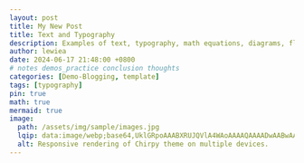 ```yaml
---
layout: post
title: My New Post
title: Text and Typography
description: Examples of text, typography, math equations, diagrams, flowcharts, pictures, videos, and more.
author: lewiea
date: 2024-06-17 21:48:00 +0800
# notes demos_practice conclusion thoughts
categories: [Demo-Blogging, template]
tags: [typography]
pin: true
math: true
mermaid: true
image:
  path: /assets/img/sample/images.jpg
  lqip: data:image/webp;base64,UklGRpoAAABXRUJQVlA4WAoAAAAQAAAADwAABwAAQUxQSDIAAAARL0AmbZurmr57yyIiqE8oiG0bejIYEQTgqiDA9vqnsUSI6H+oAERp2HZ65qP/VIAWAFZQOCBCAAAA8AEAnQEqEAAIAAVAfCWkAALp8sF8rgRgAP7o9FDvMCkMde9PK7euH5M1m6VWoDXf2FkP3BqV0ZYbO6NA/VFIAAAA
  alt: Responsive rendering of Chirpy theme on multiple devices.
---
```

